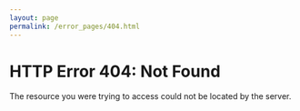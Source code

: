 ```yaml
---
layout: page
permalink: /error_pages/404.html
---
```


# HTTP Error 404: Not Found

The resource you were trying to access could not be located by the server.
